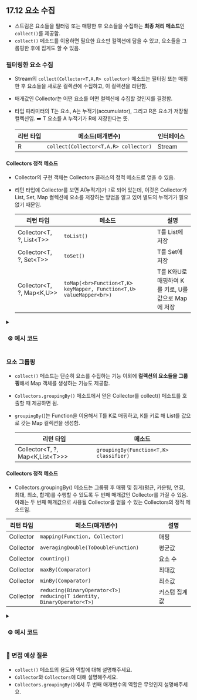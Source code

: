 ## 17.12 요소 수집
- 스트림은 요소들을 필터링 또는 매핑한 후 요소들을 수집하는 **최종 처리 메소드**인 `collect()`를 제공함.
- `collect()` 메소드를 이용하면 필요한 요소만 컬렉션에 담을 수 있고, 요소들을 그룹핑한 후에 집계도 할 수 있음.

### 필터링한 요소 수집
- Stream의 `collect(Collector<T,A,R> collector)` 메소드는 필터링 또는 매핑한 후 요소들을 새로운 컬렉션에 수집하고, 이 컬렉션을 리턴함.
- 매개값인 Collector는 어떤 요소를 어떤 컬렉션에 수집할 것인지를 결정함.
- 타입 파라미터의 T는 요소, A는 누적기(accumulator), 그리고 R은 요소가 저장될 컬렉션임. ➡️ T 요소를 A 누적기가 R에 저장한다는 뜻.

  |리턴 타입|메소드(매개변수)|인터페이스|
  |---|---|---|
  |R|`collect(Collector<T,A,R> collector)`|Stream|

#### Collectors 정적 메소드
- Collector의 구현 객체는 Collectors 클래스의 정적 메소드로 얻을 수 있음.
- 리턴 타입에 Collector를 보면 A(누적기)가 `?`로 되어 있는데,
이것은 Collector가 List, Set, Map 컬렉션에 요소를 저장하는 방법을 알고 있어 별도의 누적기가 필요 없기 때문임.

  | 리턴 타입                              | 메소드                                                               | 설명                                 |
  |------------------------------------|-------------------------------------------------------------------|------------------------------------|
  | Collector<T, ?, List&lt;T&gt;&gt;  | `toList()`                                                          | T를 List에 저장                        |
  | Collector<T, ?, Set&lt;T&gt;&gt;   | `toSet()`                                                           | T를 Set에 저장                         |
  | Collector<T, ?, Map&lt;K,U&gt;&gt; | `toMap(<br>Function<T,K> keyMapper, Function<T,U> valueMapper<br>)` | T를 K와U로 매핑하여 K를 키로, U를 값으로 Map에 저장 |

<details>
  <summary><h3>&nbsp;⚙️ 예시 코드</h3></summary>

```java
// Student 스트림에서 남학생만 필터링해서 별도의 List로 생성하는 코드
List<Student> maleList = totalList.stream()
        .filter(s->s.getSex().equals("남"))
        .collect(Collectors.toList());
```

```java
// Student 스트림에서 이름을 키로, 점수를 값으로 갖는 Map 컬렉션을 생성하는 코드
Map<String, Integer> map = totalList.stream()
                .collect(
                        Collectors.toMap(
                                s -> s.getName(),
                                s -> s.getScore()
                        )
                );
```

```java
// Java 16부터는 좀 더 편리하게 요소 스트림에서 List 컬렉션을 얻을 수 있음
// -> 스트림에서 바로 toList() 메소드 사용
List<Student> maleList = totalList.stream()
                .filter(s->s.getSex().equals("남"))
                .toList();
```

</details>


### 요소 그룹핑
- `collect()` 메소드는 단순히 요소를 수집하는 기능 이외에 **컬렉션의 요소들을 그룹핑**해서 Map 객체를 생성하는 기능도 제공함.
- `Collectors.groupingBy()` 메소드에서 얻은 Collector를 collect() 메소드를 호출할 때 제공하면 됨.
- `groupingBy(`)는 Function을 이용해서 T를 K로 매핑하고, K를 키로 해 List<T>를 값으로 갖는 Map 컬렉션을 생성함.

  | 리턴 타입                              |메소드|
  |------------------------------------|---|
  | Collector<T, ?, Map<K,List&lt;T>>> |`groupingBy(Function<T,K> classifier)`

#### Collectors 정적 메소드
- Collectors.groupingBy() 메소드는 그룹핑 후 매핑 및 집게(평균, 카운팅, 연결, 최대, 최소, 합계)를 수행할 수 있도록
두 번째 매개값인 Collector를 가질 수 있음. 아래는 두 번째 매개값으로 사용될 Collector를 얻을 수 있는 Collectors의 정적 메소드임.

| 리턴 타입     | 메소드(매개변수)                         | 설명        |
|-----------|-----------------------------------|-----------|
| Collector | `mapping(Function, Collector)`      | 매핑        |
| Collector | `averagingDouble(ToDoubleFunction)` | 평균값       |
| Collector | `counting()`                        | 요소 수      |
| Collector | `maxBy(Comparator) `                | 최대값       |
| Collector | `minBy(Comparator)`                 | 최소값       |
| Collector | `reducing(BinaryOperator<T>)`<br>`reducing(T identity, BinaryOperator<T>)` | 커스텀 집계 값  |


<details>
  <summary><h3>&nbsp;⚙️ 예시 코드</h3></summary>

```java
// "남", "여"를 키로 설정항고 List<Student>를 값으로 갖는 Map을 생성하는 코드
Map<String, List<Studnet>> map = totalList.stream()
        .collect(
                Collectors.groupingBy(s -> s.getSex())  // 그룹핑 키 리턴
        );
```
```java
// 학생들을 성별로 그룹핑하고 각각의 평균 점수를 구해서 Map으로 얻는 코드
Map<String, Double> map = totalList.stream()
                .collect(
                        Collectors.groupingBy(
                                s -> s.getSex(),
                                Collectors.averagingDouble(s -> getScore())
                        )
                );
```
</details>


### 🙋 면접 예상 질문
- `collect()` 메소드의 용도와 역할에 대해 설명해주세요.
- `Collector`와 `Collectors`에 대해 설명해주세요.
- `Collectors.groupingBy()`에서 두 번째 매개변수의 역할은 무엇인지 설명해주세요.